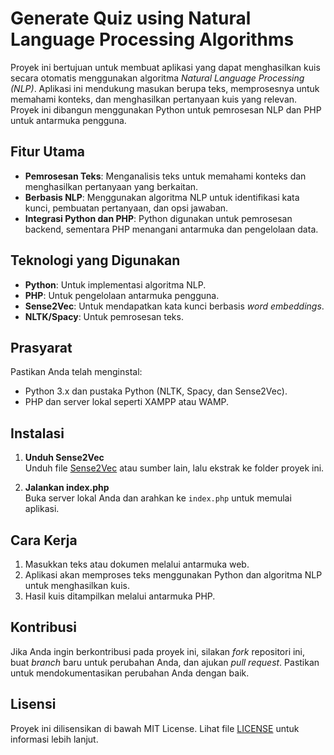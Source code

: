# Generate Quiz using Natural Language Processing Algorithms

Proyek ini bertujuan untuk membuat aplikasi yang dapat menghasilkan kuis secara otomatis menggunakan algoritma *Natural Language Processing (NLP)*. Aplikasi ini mendukung masukan berupa teks, memprosesnya untuk memahami konteks, dan menghasilkan pertanyaan kuis yang relevan. Proyek ini dibangun menggunakan Python untuk pemrosesan NLP dan PHP untuk antarmuka pengguna.

## Fitur Utama
- **Pemrosesan Teks**: Menganalisis teks untuk memahami konteks dan menghasilkan pertanyaan yang berkaitan.
- **Berbasis NLP**: Menggunakan algoritma NLP untuk identifikasi kata kunci, pembuatan pertanyaan, dan opsi jawaban.
- **Integrasi Python dan PHP**: Python digunakan untuk pemrosesan backend, sementara PHP menangani antarmuka dan pengelolaan data.

## Teknologi yang Digunakan
- **Python**: Untuk implementasi algoritma NLP.
- **PHP**: Untuk pengelolaan antarmuka pengguna.
- **Sense2Vec**: Untuk mendapatkan kata kunci berbasis *word embeddings*.
- **NLTK/Spacy**: Untuk pemrosesan teks.

## Prasyarat
Pastikan Anda telah menginstal:
- Python 3.x dan pustaka Python (NLTK, Spacy, dan Sense2Vec).
- PHP dan server lokal seperti XAMPP atau WAMP.

## Instalasi
1. **Unduh Sense2Vec**  
   Unduh file [Sense2Vec]([https://github.com/explosion/sense2vec](https://github.com/explosion/sense2vec/releases/download/v1.0.0/s2v_reddit_2015_md.tar.gz)) atau sumber lain, lalu ekstrak ke folder proyek ini.  

2. **Jalankan index.php**  
   Buka server lokal Anda dan arahkan ke `index.php` untuk memulai aplikasi.  

## Cara Kerja
1. Masukkan teks atau dokumen melalui antarmuka web.
2. Aplikasi akan memproses teks menggunakan Python dan algoritma NLP untuk menghasilkan kuis.
3. Hasil kuis ditampilkan melalui antarmuka PHP.

## Kontribusi
Jika Anda ingin berkontribusi pada proyek ini, silakan *fork* repositori ini, buat *branch* baru untuk perubahan Anda, dan ajukan *pull request*. Pastikan untuk mendokumentasikan perubahan Anda dengan baik.

## Lisensi
Proyek ini dilisensikan di bawah MIT License. Lihat file [LICENSE](LICENSE) untuk informasi lebih lanjut.
